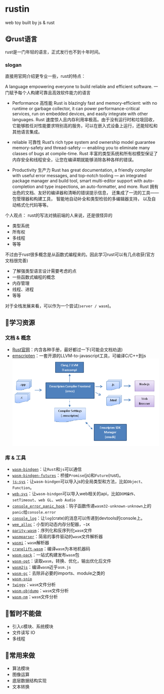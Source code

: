 # rustin
web toy built by js &amp; rust

## 😋rust语言

rust是一门年轻的语言，正式发行也不到十年时间。

### slogan

直接用官网介绍更专业一些，rust的特点：

A language empowering everyone to build reliable and efficient software.
一门赋予每个人构建可靠且高效软件能力的语言

- Performance 高性能
  Rust is blazingly fast and memory-efficient: with no runtime or garbage collector, it can power performance-critical services, run on embedded devices, and easily integrate with other languages.
  Rust 速度惊人且内存利用率极高。由于没有运行时和垃圾回收，它能够胜任对性能要求特别高的服务，可以在嵌入式设备上运行，还能轻松和其他语言集成。

- reliable 可靠性
  Rust’s rich type system and ownership model guarantee memory-safety and thread-safety — enabling you to eliminate many classes of bugs at compile-time.
  Rust 丰富的类型系统和所有权模型保证了内存安全和线程安全，让您在编译期就能够消除各种各样的错误。

- Productivity 生产力
  Rust has great documentation, a friendly compiler with useful error messages, and top-notch tooling — an integrated package manager and build tool, smart multi-editor support with auto-completion and type inspections, an auto-formatter, and more.
  Rust 拥有出色的文档、友好的编译器和清晰的错误提示信息， 还集成了一流的工具——包管理器和构建工具， 智能地自动补全和类型检验的多编辑器支持， 以及自动格式化代码等等。

个人观点：
  rust的写法对搞前端的人来说，还是很怪异的
  - 类型系统
  - 所有权
  - 多线程
  - 等等

  不过由于rust很多概念是从函数式编程来的。因此学习rust可以有几点收获(官方文档很完善)
  - 了解强类型语言设计需要考虑的点
  - 一些函数式编程的概念
  - 内存管理
  - 线程、进程
  - 等等

  对于全栈发展来看，可以作为一个尝试(`server / wasm`)。
  
## 📖学习资源

### 文档 & 概念
- [Rust官网](https://www.rust-lang.org/zh-CN/)：内含各种手册，最好都过一下(可能会文档劝退)
- [emscripten](https://emscripten.org/)：一套开源的LLVM-to-javascript工具，可编译C/C++到js
  ![](./img/EmscriptenToolchain.png)

### 库 & 工具
- [`wasm-bindgen`](https://crates.io/crates/wasm-bindgen)：让`Rust`和`js`可以通信
- [`wasm-bindgen-futures`](https://crates.io/crates/wasm-bindgen-futures)：桥接`Promise`(js)和`Future`(rust)。
- [`js-sys`](https://crates.io/crates/js-sys)：让`wasm-bindgen`可以导入js的全局类型和方法，比如`Object`、`Function`。
- [`web-sys`](https://crates.io/crates/web-sys)：让`wasm-bindgen`可以导入web相关的api，比如`DOM操作`、`setTimeout`、`web GL`、`web Audio`
- [`console_error_panic_hook`](https://crates.io/crates/console_error_panic_hook)：钩子函数传递`wasm32-unknown-unknown`上的`panic`给`console.error`
- [`console_log`](https://crates.io/crates/console_log)：让`log`(crate)的消息可以传递到devtools的console上。
- [`wee_alloc`](https://crates.io/crates/wee_alloc)：小型的动态内存分配器，`~1K`
- [`parity-wasm`](https://crates.io/crates/parity-wasm)：序列化和反序列化`wasm`文件
- [`wasmparser`](https://crates.io/crates/wasmparser)：简易的事件驱动的`wasm`文件解析器
- [`wasmi`](https://crates.io/crates/wasmi)：`wasm`解析器
- [`cranelift-wasm`](https://crates.io/crates/cranelift-wasm)：编译`wasm`为本地机器码
- [`wasm-pack`](https://github.com/rustwasm/wasm-pack)：一站式构建发布`wasm`包
- [`wasm-opt`](https://github.com/WebAssembly/binaryen)：读取`wasm`，转换、优化，输出优化后文件
- [`wasm2js`](https://github.com/WebAssembly/binaryen)：编译`wasm`近乎`asm.js`
- [`wasm-gc`](https://github.com/alexcrichton/wasm-gc)：去除非必要的imports、module之类的
- [`wasm-snip`](https://github.com/rustwasm/wasm-snip)
- [`twiggy`](https://github.com/rustwasm/twiggy)：`wasm`文件分析
- [`wasm-objdump`](https://github.com/WebAssembly/wabt)：`wasm`文件分析
- [`wasm-nm`](https://github.com/fitzgen/wasm-nm)：`wasm`文件分析

## 🌚暂时不能做

- 引入c模块、系统模块
- 文件读写 IO
- 多线程

## 🌝常用来做

- 算法模块
- 图像运算
- 底层数据结构实现
- 文本转换